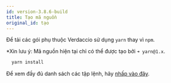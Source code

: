 ```yaml
---
id: version-3.8.6-build
title: Tạo mã nguồn
original_id: tạo
---
```

Để tải các gói phụ thuộc Verdaccio sử dụng `yarn` thay vì `npm`.

*Xin lưu ý: Mã nguồn hiện tại chỉ có thể được tạo bởi `➜ yarn@1.x`.

```bash
  yarn install
```

Để xem đầy đủ danh sách các tập lệnh, hãy [nhấp vào đây](https://github.com/verdaccio/verdaccio/wiki/Build-Source-Code).